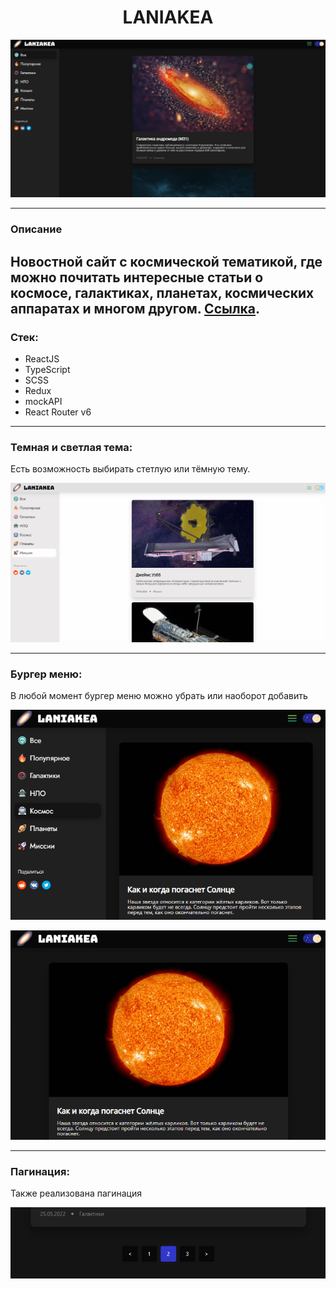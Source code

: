 # <center>LANIAKEA</center>

<p align="center"> <img  src="src/assets/img/pic.png"></p>

---

### Описание

Новостной сайт с космической тематикой, где можно почитать интересные статьи о космосе, галактиках, планетах, космических аппаратах и многом другом. [Ссылка](https://github.com/Prokopevs/ufo).
---
### Стек:
- ReactJS
- TypeScript
- SCSS
- Redux
- mockAPI
- React Router v6
---
### Темная и светлая тема:

Есть возможность выбирать стетлую или тёмную тему.
<p align="center"> <img  src="src/assets/img/pic2.png"></p>

---
### Бургер меню:

В любой момент бургер меню можно убрать или наоборот добавить

<p align="center"> <img  src="src/assets/img/burge1.png"></p>
<p align="center"> <img  src="src/assets/img/burge2.png"></p>

---
### Пагинация:

Также реализована пагинация

<p align="center"> <img  src="src/assets/img/pagination.png"></p>

